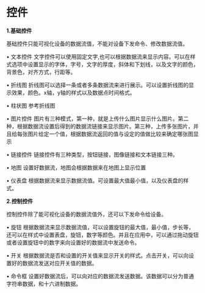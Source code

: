 # 控件 


**1.基础控件**

基础控件只能可视化设备的数据流值，不能对设备下发命令、修改数据流值。

•	文本控件
文字控件可以使用固定文字,也可以根据数据流来显示内容。可以在样式选项中设置显示的字体，字号，文字的厚度，斜体和下划线，以及文字的颜色，背景色，对齐方式，行距等。

•	折线图
折线图可以选择一条或者多条数据流来进行展示。可以设置折线图的显示效果，颜色。x轴，y轴的样式以及数据点时间格式。

•	柱状图
参考折线图

•	图片控件
图片有三种模式，第一种，就是上传什么图片显示什么图片。第二种，根据数据流设置后得到的数据流链接来显示图片。第三种，上传多张图片，并且给每张图片给定一个值，根据数据流返回的值与设定的值做比较来确定哪张图显示

•	链接控件
链接控件有三种类型，按钮链接，图像链接和文本链接三种。

•	地图
设置好数据流，地图会根据数据来在地图上显示位置

•	仪表盘
根据数据流来显示数据流值。可设置最大值最小值，以及仪表盘的样式。

**2.控制控件**

控制控件除了能可视化设备的数据流值外，还可以下发命令给设备。

•	旋钮
根据数据流来显示数据流值，可以设置旋钮的最大值，最小值，步长等，还可以在样式中设置表盘，旋钮，数字等颜色。并且在应用中，可以通过拖动旋钮或者设置旋钮中的数字来向设置好的数据流中发送命令。

•	开关
根据数据流是否和设置的开关值来显示开关的样式。点击开关，可以向设置好的数据流发送对应开关值的数据。

•	命令框
设置好数据流后，可以向对应的数据流发送数据。该数据可以分为普通字符串数据，和十六进制数据。